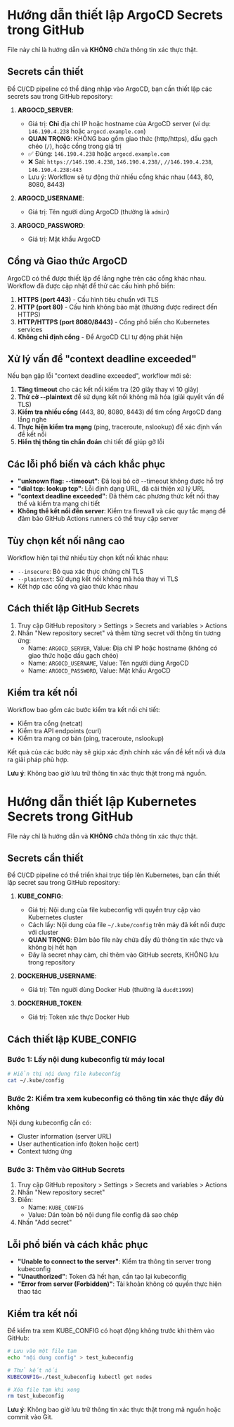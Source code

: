 # Hướng dẫn thiết lập ArgoCD Secrets trong GitHub

File này chỉ là hướng dẫn và **KHÔNG** chứa thông tin xác thực thật.

## Secrets cần thiết

Để CI/CD pipeline có thể đăng nhập vào ArgoCD, bạn cần thiết lập các secrets sau trong GitHub repository:

1. **ARGOCD_SERVER**:

   - Giá trị: **Chỉ** địa chỉ IP hoặc hostname của ArgoCD server (ví dụ: `146.190.4.238` hoặc `argocd.example.com`)
   - **QUAN TRỌNG**: KHÔNG bao gồm giao thức (http/https), dấu gạch chéo (`/`), hoặc cổng trong giá trị
   - ✅ Đúng: `146.190.4.238` hoặc `argocd.example.com`
   - ❌ Sai: `https://146.190.4.238`, `146.190.4.238/`, `//146.190.4.238`, `146.190.4.238:443`
   - Lưu ý: Workflow sẽ tự động thử nhiều cổng khác nhau (443, 80, 8080, 8443)

2. **ARGOCD_USERNAME**:

   - Giá trị: Tên người dùng ArgoCD (thường là `admin`)

3. **ARGOCD_PASSWORD**:
   - Giá trị: Mật khẩu ArgoCD

## Cổng và Giao thức ArgoCD

ArgoCD có thể được thiết lập để lắng nghe trên các cổng khác nhau. Workflow đã được cập nhật để thử các cấu hình phổ biến:

1. **HTTPS (port 443)** - Cấu hình tiêu chuẩn với TLS
2. **HTTP (port 80)** - Cấu hình không bảo mật (thường được redirect đến HTTPS)
3. **HTTP/HTTPS (port 8080/8443)** - Cổng phổ biến cho Kubernetes services
4. **Không chỉ định cổng** - Để ArgoCD CLI tự động phát hiện

## Xử lý vấn đề "context deadline exceeded"

Nếu bạn gặp lỗi "context deadline exceeded", workflow mới sẽ:

1. **Tăng timeout** cho các kết nối kiểm tra (20 giây thay vì 10 giây)
2. **Thử cờ --plaintext** để sử dụng kết nối không mã hóa (giải quyết vấn đề TLS)
3. **Kiểm tra nhiều cổng** (443, 80, 8080, 8443) để tìm cổng ArgoCD đang lắng nghe
4. **Thực hiện kiểm tra mạng** (ping, traceroute, nslookup) để xác định vấn đề kết nối
5. **Hiển thị thông tin chẩn đoán** chi tiết để giúp gỡ lỗi

## Các lỗi phổ biến và cách khắc phục

- **"unknown flag: --timeout"**: Đã loại bỏ cờ --timeout không được hỗ trợ
- **"dial tcp: lookup tcp"**: Lỗi định dạng URL, đã cải thiện xử lý URL
- **"context deadline exceeded"**: Đã thêm các phương thức kết nối thay thế và kiểm tra mạng chi tiết
- **Không thể kết nối đến server**: Kiểm tra firewall và các quy tắc mạng để đảm bảo GitHub Actions runners có thể truy cập server

## Tùy chọn kết nối nâng cao

Workflow hiện tại thử nhiều tùy chọn kết nối khác nhau:

- `--insecure`: Bỏ qua xác thực chứng chỉ TLS
- `--plaintext`: Sử dụng kết nối không mã hóa thay vì TLS
- Kết hợp các cổng và giao thức khác nhau

## Cách thiết lập GitHub Secrets

1. Truy cập GitHub repository > Settings > Secrets and variables > Actions
2. Nhấn "New repository secret" và thêm từng secret với thông tin tương ứng:
   - Name: `ARGOCD_SERVER`, Value: Địa chỉ IP hoặc hostname (không có giao thức hoặc dấu gạch chéo)
   - Name: `ARGOCD_USERNAME`, Value: Tên người dùng ArgoCD
   - Name: `ARGOCD_PASSWORD`, Value: Mật khẩu ArgoCD

## Kiểm tra kết nối

Workflow bao gồm các bước kiểm tra kết nối chi tiết:

- Kiểm tra cổng (netcat)
- Kiểm tra API endpoints (curl)
- Kiểm tra mạng cơ bản (ping, traceroute, nslookup)

Kết quả của các bước này sẽ giúp xác định chính xác vấn đề kết nối và đưa ra giải pháp phù hợp.

**Lưu ý**: Không bao giờ lưu trữ thông tin xác thực thật trong mã nguồn.

# Hướng dẫn thiết lập Kubernetes Secrets trong GitHub

File này chỉ là hướng dẫn và **KHÔNG** chứa thông tin xác thực thật.

## Secrets cần thiết

Để CI/CD pipeline có thể triển khai trực tiếp lên Kubernetes, bạn cần thiết lập secret sau trong GitHub repository:

1. **KUBE_CONFIG**:

   - Giá trị: Nội dung của file kubeconfig với quyền truy cập vào Kubernetes cluster
   - Cách lấy: Nội dung của file `~/.kube/config` trên máy đã kết nối được với cluster
   - **QUAN TRỌNG**: Đảm bảo file này chứa đầy đủ thông tin xác thực và không bị hết hạn
   - Đây là secret nhạy cảm, chỉ thêm vào GitHub secrets, KHÔNG lưu trong repository

2. **DOCKERHUB_USERNAME**:

   - Giá trị: Tên người dùng Docker Hub (thường là `ducdt1999`)

3. **DOCKERHUB_TOKEN**:
   - Giá trị: Token xác thực Docker Hub

## Cách thiết lập KUBE_CONFIG

### Bước 1: Lấy nội dung kubeconfig từ máy local

```bash
# Hiển thị nội dung file kubeconfig
cat ~/.kube/config
```

### Bước 2: Kiểm tra xem kubeconfig có thông tin xác thực đầy đủ không

Nội dung kubeconfig cần có:

- Cluster information (server URL)
- User authentication info (token hoặc cert)
- Context tương ứng

### Bước 3: Thêm vào GitHub Secrets

1. Truy cập GitHub repository > Settings > Secrets and variables > Actions
2. Nhấn "New repository secret"
3. Điền:
   - Name: `KUBE_CONFIG`
   - Value: Dán toàn bộ nội dung file config đã sao chép
4. Nhấn "Add secret"

## Lỗi phổ biến và cách khắc phục

- **"Unable to connect to the server"**: Kiểm tra thông tin server trong kubeconfig
- **"Unauthorized"**: Token đã hết hạn, cần tạo lại kubeconfig
- **"Error from server (Forbidden)"**: Tài khoản không có quyền thực hiện thao tác

## Kiểm tra kết nối

Để kiểm tra xem KUBE_CONFIG có hoạt động không trước khi thêm vào GitHub:

```bash
# Lưu vào một file tạm
echo "nội dung config" > test_kubeconfig

# Thử kết nối
KUBECONFIG=./test_kubeconfig kubectl get nodes

# Xóa file tạm khi xong
rm test_kubeconfig
```

**Lưu ý**: Không bao giờ lưu trữ thông tin xác thực thật trong mã nguồn hoặc commit vào Git.
